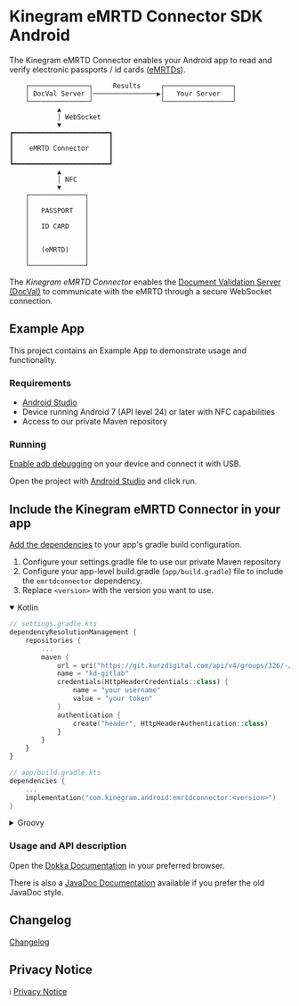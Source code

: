 # Kinegram eMRTD Connector SDK Android

The Kinegram eMRTD Connector enables your Android app to read and verify electronic passports / id
cards ([eMRTDs][emrtd]).

```
    ┌───────────────┐     Results     ┌─────────────────┐
    │ DocVal Server │────────────────▶│   Your Server   │
    └───────────────┘                 └─────────────────┘
            ▲
            │ WebSocket
            ▼
┏━━━━━━━━━━━━━━━━━━━━━━━━┓
┃                        ┃
┃    eMRTD Connector     ┃
┃                        ┃
┗━━━━━━━━━━━━━━━━━━━━━━━━┛
            ▲
            │ NFC
            ▼
    ┌──────────────┐
    │              │
    │   PASSPORT   │
    │              │
    │   ID CARD    │
    │              │
    │              │
    │   (eMRTD)    │
    │              │
    └──────────────┘
```

The *Kinegram eMRTD Connector* enables the [Document Validation Server (DocVal)][docval] to
communicate with the eMRTD through a secure WebSocket connection.

## Example App

This project contains an Example App to demonstrate usage and functionality.

### Requirements

* [Android Studio][android]
* Device running Android 7 (API level 24) or later with NFC capabilities
* Access to our private Maven repository

### Running

[Enable adb debugging][debugging] on your device and connect it with USB.

Open the project with [Android Studio][android] and click run.

## Include the Kinegram eMRTD Connector in your app

[Add the dependencies][add-dependencies] to your app's gradle build configuration.

1. Configure your settings.gradle file to use our private Maven repository
2. Configure your app-level build.gradle (`app/build.gradle`) file to include the `emrtdconnector`
   dependency.
3. Replace `<version>` with the version you want to use.

<details open>
<summary>Kotlin</summary>

```kotlin
// settings.gradle.kts
dependencyResolutionManagement {
	repositories {
		...
		maven {
			url = uri("https://git.kurzdigital.com/api/v4/groups/326/-/packages/maven")
			name = "kd-gitlab"
			credentials(HttpHeaderCredentials::class) {
				name = "your username"
				value = "your token"
			}
			authentication {
				create("header", HttpHeaderAuthentication::class)
			}
		}
	}
}
```
```kotlin
// app/build.gradle.kts
dependencies {
	...
	implementation("com.kinegram.android:emrtdconnector:<version>")
}
```


</details>


<details>

<summary>Groovy</summary>

```groovy
// settings.gradle
dependencyResolutionManagement {
    repositories {
        ...
        maven {
            url "https://git.kurzdigital.com/api/v4/groups/326/-/packages/maven"
            name "kd-gitlab"
            credentials(PasswordCredentials) {
                username = 'your username'
                password = 'your token'
            }
            authentication {
                basic(BasicAuthentication)
            }
        }
    }
}
```

```groovy
// app/build.gradle
dependencies {
	...
	implementation 'com.kinegram.android:emrtdconnector:<version>'
}
```

</details>

### Usage and API description

Open the [Dokka Documentation](dokka) in your preferred browser.

There is also a [JavaDoc Documentation](javadoc) available if you prefer the old
JavaDoc style.

## Changelog

[Changelog](CHANGELOG.md)

## Privacy Notice

ℹ️ [Privacy Notice][privacy-notice]

[emrtd]: https://kta.pages.kurzdigital.com/kta-kinegram-document-validation-service/Security%20Mechanisms
[docval]: https://kta.pages.kurzdigital.com/kta-kinegram-document-validation-service/
[android]: https://developer.android.com/studio
[debugging]: https://developer.android.com/tools/help/adb.html#Enabling
[add-dependencies]: https://developer.android.com/build/dependencies
[privacy-notice]: https://kinegram.digital/privacy-notice/
